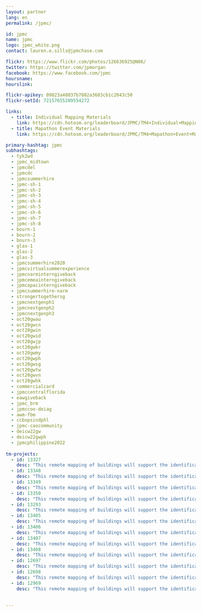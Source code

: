 ```yaml
---
layout: partner
lang: en
permalink: /jpmc/

id: jpmc
name: jpmc
logo: jpmc_white.png
contact: lauren.e.sills@jpmchase.com

flickr: https://www.flickr.com/photos/126636925@N06/
twitter: https://twitter.com/jpmorgan
facebook: https://www.facebook.com/jpmc
hoursname:
hourslink:

flickr-apikey: 09023a48037b7882a3683cb1c2043c50
flickr-setId: 72157655209554272

links:
  - title: Individual Mapping Materials
    link: https://cdn.hotosm.org/leaderboard/JPMC/TM4+Individual+Mapping+Materials.zip
  - title: Mapathon Event Materials
    link: https://cdn.hotosm.org/leaderboard/JPMC/TM4+Mapathon+Event+Materials.zip

primary-hashtag: jpmc
subhashtags:
  - tyk2wd
  - jpmc_midtown
  - jpmcdel
  - jpmcdc
  - jpmcsummerhire
  - jpmc-sh-1
  - jpmc-sh-2
  - jpmc-sh-3
  - jpmc-sh-4
  - jpmc-sh-5
  - jpmc-sh-6
  - jpmc-sh-7
  - jpmc-sh-8
  - bourn-1
  - bourn-2
  - bourn-3
  - glas-1
  - glas-2
  - glas-3
  - jpmcsummerhire2020
  - jpmcvirtualsummerexperience
  - jpmcnarminterngiveback
  - jpmcemeainterngiveback
  - jpmcapacinterngiveback
  - jpmcsummerhire-narm
  - strongertogethersg
  - jpmcnextgenph1
  - jpmcnextgenph2
  - jpmcnextgenph3
  - oct20gwau
  - oct20gwcn
  - oct20gwin
  - oct20gwid
  - oct20gwjp
  - oct20gwkr
  - oct20gwmy
  - oct20gwph
  - oct20gwsg
  - oct20gwtw
  - oct20gwvn
  - oct20gwhk
  - commercialcard
  - jpmccentralflorida
  - eawgiveback
  - jpmc_brm
  - jpmccoo-deiag
  - awm-fbm
  - ccbopsindphl
  - jpmc-caocommunity
  - deicw22gw
  - deicw22gwph
  - jpmcphilippine2022
  
tm-projects:
  - id: 13327
    desc: "This remote mapping of buildings will support the identification and characterization of settlements, as well as the implementation of planned activities and largely the generation of data for humanitarian activities"
  - id: 13348
    desc: "This remote mapping of buildings will support the identification and characterization of settlements, as well as the implementation of planned activities and largely the generation of data for humanitarian activities"
  - id: 13349
    desc: "This remote mapping of buildings will support the identification and characterization of settlements, as well as the implementation of planned activities and largely the generation of data for humanitarian activities"
  - id: 13350
    desc: "This remote mapping of buildings will support the identification and characterization of settlements, as well as the implementation of planned activities and largely the generation of data for humanitarian activities"
  - id: 13293
    desc: "This remote mapping of buildings will support the identification and characterization of settlements, as well as the implementation of planned activities and largely the generation of data for humanitarian activities"
  - id: 13405
    desc: "This remote mapping of buildings will support the identification and characterization of settlements, as well as the implementation of planned activities and largely the generation of data for humanitarian activities"
  - id: 13406
    desc: "This remote mapping of buildings will support the identification and characterization of settlements, as well as the implementation of planned activities and largely the generation of data for humanitarian activities"
  - id: 13407
    desc: "This remote mapping of buildings will support the identification and characterization of settlements, as well as the implementation of planned activities and largely the generation of data for humanitarian activities"
  - id: 13408
    desc: "This remote mapping of buildings will support the identification and characterization of settlements, as well as the implementation of planned activities and largely the generation of data for humanitarian activities"
  - id: 12697
    desc: "This remote mapping of buildings will support the identification and characterization of settlements, as well as the implementation of planned activities and largely the generation of data for humanitarian activities"
  - id: 12698
    desc: "This remote mapping of buildings will support the identification and characterization of settlements, as well as the implementation of planned activities and largely the generation of data for humanitarian activities"
  - id: 12969
    desc: "This remote mapping of buildings will support the identification and characterization of settlements, as well as the implementation of planned activities and largely the generation of data for humanitarian activities"
  
   
---
```

